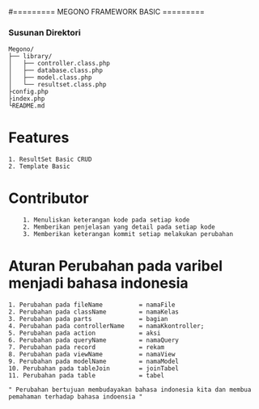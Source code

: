 #========= MEGONO FRAMEWORK BASIC =========
### Susunan Direktori
```
Megono/
├── library/
│   ├── controller.class.php
│   ├── database.class.php
│   ├── model.class.php
│   └── resultset.class.php
├config.php
├index.php
└README.md
```
# Features
	1. ResultSet Basic CRUD
	2. Template Basic
# Contributor
		1. Menuliskan keterangan kode pada setiap kode
		2. Memberikan penjelasan yang detail pada setiap kode
		3. Memberikan keterangan kommit setiap melakukan perubahan
		
# Aturan Perubahan pada varibel menjadi bahasa indonesia
	1. Perubahan pada fileName 			= namaFile
	2. Perubahan pada className 		= namaKelas
	3. Perubahan pada parts 			= bagian
	4. Perubahan pada controllerName 	= namaKkontroller;
	5. Perubahan pada action 			= aksi
	6. Perubahan pada queryName			= namaQuery
	7. Perubahan pada record			= rekam
	8. Perubahan pada viewName			= namaView
	9. Perubahan pada modelName			= namaModel
	10. Perubahan pada tableJoin		= joinTabel
	11. Perubahan pada table 			= tabel
	
	" Perubahan bertujuan membudayakan bahasa indonesia kita dan membua pemahaman terhadap bahasa indoensia "

	
